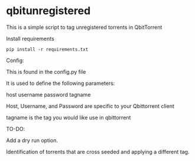 # qbitunregistered
This is a simple script to tag unregistered torrents in QbitTorrent

Install requirements

```pip install -r requirements.txt```

Config:

This is found in the config.py file

It is used to define the following parameters:

host 
username
password
tagname

Host, Username, and Password are specific to your Qbittorrent client

tagname is the tag you would like use in qbittorrent

TO-DO:

Add a dry run option.

Identification of torrents that are cross seeded and applying a different tag.
